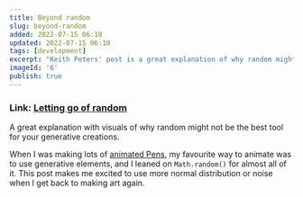 ```yaml
---
title: Beyond random
slug: beyond-random
added: 2022-07-15 06:10
updated: 2022-07-15 06:10
tags: [development]
excerpt: "Keith Peters' post is a great explanation of why random might not be the best tool for your generative creations."
imageId: '6'
publish: true
---
```


### Link: [Letting go of random](https://www.bit-101.com/blog/2022/01/letting-go-of-random/)

A great explanation with visuals of why random might not be the best tool for your generative creations.

When I was making lots of [animated Pens](https://codepen.io/rachsmith), my favourite way to animate was to use generative elements, and I leaned on `Math.random()` for almost all of it. This post makes me excited to use more normal distribution or noise when I get back to making art again.